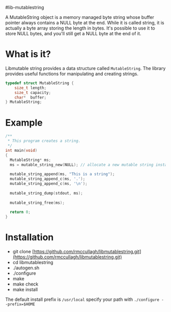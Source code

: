 #lib-mutablestring

A MutableString object is a memory managed byte string whose buffer pointer
always contains a NULL byte at the end. While it is called string, it
is actually a byte array storing the length in bytes. It's possible to use 
it to store NULL bytes, and you'll still get a NULL byte at the end of it.

# What is it?
Libmutable string provides a data structure called `MutableString`. The library provides useful functions for manipulating and creating strings.
```c
typedef struct MutableString {
    size_t length;
    size_t capacity;
    char*  buffer;
} MutableString;
```

# Example
```c
/**
 * This program creates a string.
 */
int main(void)
{
  MutableString* ms;
  ms = mutable_string_new(NULL); // allocate a new mutable string instance, but `buffer` isn't allocated yet.
  
  mutable_string_append(ms, "This is a string");
  mutable_string_append_c(ms, '.');
  mutable_string_append_c(ms, '\n');
  
  mutable_string_dump(stdout, ms);
  
  mutable_string_free(ms);
  
  return 0;
}
```

# Installation
* git clone [https://github.com/rmccullagh/libmutablestring.git](https://github.com/rmccullagh/libmutablestring.git)
* cd libmutablestring
* ./autogen.sh
* ./configure
* make
* make check
* make install

The default install prefix is `/usr/local` specify your path with `./configure --prefix=$HOME`
